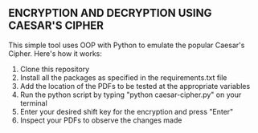 ## ENCRYPTION AND DECRYPTION USING CAESAR'S CIPHER

This simple tool uses OOP with Python to emulate the popular Caesar's Cipher. Here's how it works:

1. Clone this repository
2. Install all the packages as specified in the requirements.txt file
3. Add the location of the PDFs to be tested at the appropriate variables
4. Run the python script by typing "python caesar-cipher.py" on your terminal
5. Enter your desired shift key for the encryption and press "Enter"
6. Inspect your PDFs to observe the changes made
